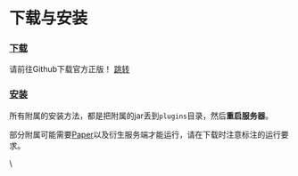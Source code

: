 # 下载与安装

### [下载](https://slimefun-addons-wiki.guizhanss.cn/Install?id=%e4%b8%8b%e8%bd%bd) <a href="#xia-zai" id="xia-zai"></a>

请前往Github下载官方正版！ [跳转](https://github.com/SlimefunReloadingProject/RykenSlimeCustomizer/)

### [安装](https://slimefun-addons-wiki.guizhanss.cn/Install?id=%e5%ae%89%e8%a3%85) <a href="#an-zhuang" id="an-zhuang"></a>

所有附属的安装方法，都是把附属的jar丢到`plugins`目录，然后**重启服务器**。

部分附属可能需要[Paper](https://papermc.io/downloads)以及衍生服务端才能运行，请在下载时注意标注的运行要求。

\
